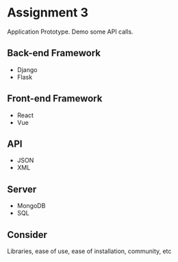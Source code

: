 # Assignment 3
Application Prototype.
Demo some API calls.


## Back-end Framework
- Django
- Flask


## Front-end Framework
- React
- Vue


## API
- JSON
- XML


## Server
- MongoDB
- SQL


## Consider
Libraries, ease of use, ease of installation, community, etc